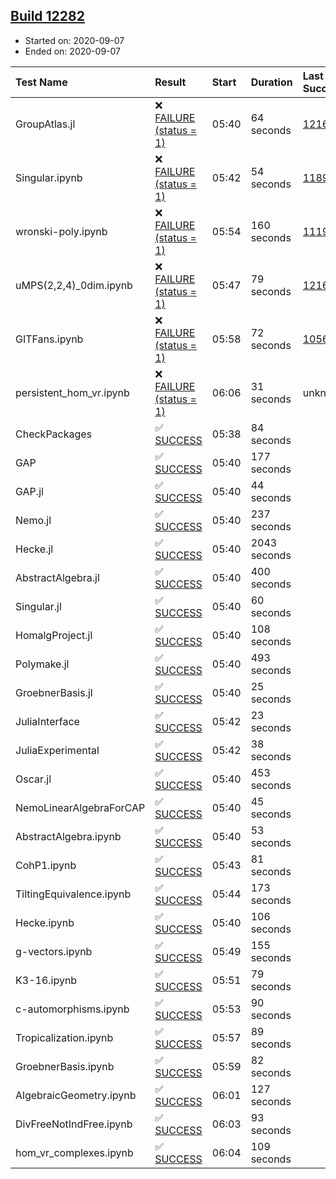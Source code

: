 ## [Build 12282](https://oscarci.mathematik.uni-kl.de/job/oscar/12282/)

* Started on: 2020-09-07
* Ended on: 2020-09-07

| Test Name    | Result | Start | Duration | Last Success | First Failure |
|:-------------|:-------|:------|:---------|:-------------|:--------------|
| GroupAtlas.jl | ❌ [FAILURE (status = 1)](https://oscarci.mathematik.uni-kl.de/job/oscar/12282/artifact/logs/build-12282/GroupAtlas.jl.log) | 05:40 | 64 seconds | [12167](https://oscarci.mathematik.uni-kl.de/job/oscar/12167/) | [12168](https://oscarci.mathematik.uni-kl.de/job/oscar/12168/) |
| Singular.ipynb | ❌ [FAILURE (status = 1)](https://oscarci.mathematik.uni-kl.de/job/oscar/12282/artifact/logs/build-12282/Singular.ipynb.log) | 05:42 | 54 seconds | [11893](https://oscarci.mathematik.uni-kl.de/job/oscar/11893/) | [11894](https://oscarci.mathematik.uni-kl.de/job/oscar/11894/) |
| wronski-poly.ipynb | ❌ [FAILURE (status = 1)](https://oscarci.mathematik.uni-kl.de/job/oscar/12282/artifact/logs/build-12282/wronski-poly.ipynb.log) | 05:54 | 160 seconds | [11192](https://oscarci.mathematik.uni-kl.de/job/oscar/11192/) | [11193](https://oscarci.mathematik.uni-kl.de/job/oscar/11193/) |
| uMPS(2,2,4)_0dim.ipynb | ❌ [FAILURE (status = 1)](https://oscarci.mathematik.uni-kl.de/job/oscar/12282/artifact/logs/build-12282/uMPS-2-2-4-_0dim.ipynb.log) | 05:47 | 79 seconds | [12167](https://oscarci.mathematik.uni-kl.de/job/oscar/12167/) | [12168](https://oscarci.mathematik.uni-kl.de/job/oscar/12168/) |
| GITFans.ipynb | ❌ [FAILURE (status = 1)](https://oscarci.mathematik.uni-kl.de/job/oscar/12282/artifact/logs/build-12282/GITFans.ipynb.log) | 05:58 | 72 seconds | [10566](https://oscarci.mathematik.uni-kl.de/job/oscar/10566/) | [10567](https://oscarci.mathematik.uni-kl.de/job/oscar/10567/) |
| persistent_hom_vr.ipynb | ❌ [FAILURE (status = 1)](https://oscarci.mathematik.uni-kl.de/job/oscar/12282/artifact/logs/build-12282/persistent_hom_vr.ipynb.log) | 06:06 | 31 seconds | unknown | unknown |
| CheckPackages | ✅ [SUCCESS](https://oscarci.mathematik.uni-kl.de/job/oscar/12282/artifact/logs/build-12282/CheckPackages.log) | 05:38 | 84 seconds |  |  |
| GAP | ✅ [SUCCESS](https://oscarci.mathematik.uni-kl.de/job/oscar/12282/artifact/logs/build-12282/GAP.log) | 05:40 | 177 seconds |  |  |
| GAP.jl | ✅ [SUCCESS](https://oscarci.mathematik.uni-kl.de/job/oscar/12282/artifact/logs/build-12282/GAP.jl.log) | 05:40 | 44 seconds |  |  |
| Nemo.jl | ✅ [SUCCESS](https://oscarci.mathematik.uni-kl.de/job/oscar/12282/artifact/logs/build-12282/Nemo.jl.log) | 05:40 | 237 seconds |  |  |
| Hecke.jl | ✅ [SUCCESS](https://oscarci.mathematik.uni-kl.de/job/oscar/12282/artifact/logs/build-12282/Hecke.jl.log) | 05:40 | 2043 seconds |  |  |
| AbstractAlgebra.jl | ✅ [SUCCESS](https://oscarci.mathematik.uni-kl.de/job/oscar/12282/artifact/logs/build-12282/AbstractAlgebra.jl.log) | 05:40 | 400 seconds |  |  |
| Singular.jl | ✅ [SUCCESS](https://oscarci.mathematik.uni-kl.de/job/oscar/12282/artifact/logs/build-12282/Singular.jl.log) | 05:40 | 60 seconds |  |  |
| HomalgProject.jl | ✅ [SUCCESS](https://oscarci.mathematik.uni-kl.de/job/oscar/12282/artifact/logs/build-12282/HomalgProject.jl.log) | 05:40 | 108 seconds |  |  |
| Polymake.jl | ✅ [SUCCESS](https://oscarci.mathematik.uni-kl.de/job/oscar/12282/artifact/logs/build-12282/Polymake.jl.log) | 05:40 | 493 seconds |  |  |
| GroebnerBasis.jl | ✅ [SUCCESS](https://oscarci.mathematik.uni-kl.de/job/oscar/12282/artifact/logs/build-12282/GroebnerBasis.jl.log) | 05:40 | 25 seconds |  |  |
| JuliaInterface | ✅ [SUCCESS](https://oscarci.mathematik.uni-kl.de/job/oscar/12282/artifact/logs/build-12282/JuliaInterface.log) | 05:42 | 23 seconds |  |  |
| JuliaExperimental | ✅ [SUCCESS](https://oscarci.mathematik.uni-kl.de/job/oscar/12282/artifact/logs/build-12282/JuliaExperimental.log) | 05:42 | 38 seconds |  |  |
| Oscar.jl | ✅ [SUCCESS](https://oscarci.mathematik.uni-kl.de/job/oscar/12282/artifact/logs/build-12282/Oscar.jl.log) | 05:40 | 453 seconds |  |  |
| NemoLinearAlgebraForCAP | ✅ [SUCCESS](https://oscarci.mathematik.uni-kl.de/job/oscar/12282/artifact/logs/build-12282/NemoLinearAlgebraForCAP.log) | 05:40 | 45 seconds |  |  |
| AbstractAlgebra.ipynb | ✅ [SUCCESS](https://oscarci.mathematik.uni-kl.de/job/oscar/12282/artifact/logs/build-12282/AbstractAlgebra.ipynb.log) | 05:40 | 53 seconds |  |  |
| CohP1.ipynb | ✅ [SUCCESS](https://oscarci.mathematik.uni-kl.de/job/oscar/12282/artifact/logs/build-12282/CohP1.ipynb.log) | 05:43 | 81 seconds |  |  |
| TiltingEquivalence.ipynb | ✅ [SUCCESS](https://oscarci.mathematik.uni-kl.de/job/oscar/12282/artifact/logs/build-12282/TiltingEquivalence.ipynb.log) | 05:44 | 173 seconds |  |  |
| Hecke.ipynb | ✅ [SUCCESS](https://oscarci.mathematik.uni-kl.de/job/oscar/12282/artifact/logs/build-12282/Hecke.ipynb.log) | 05:40 | 106 seconds |  |  |
| g-vectors.ipynb | ✅ [SUCCESS](https://oscarci.mathematik.uni-kl.de/job/oscar/12282/artifact/logs/build-12282/g-vectors.ipynb.log) | 05:49 | 155 seconds |  |  |
| K3-16.ipynb | ✅ [SUCCESS](https://oscarci.mathematik.uni-kl.de/job/oscar/12282/artifact/logs/build-12282/K3-16.ipynb.log) | 05:51 | 79 seconds |  |  |
| c-automorphisms.ipynb | ✅ [SUCCESS](https://oscarci.mathematik.uni-kl.de/job/oscar/12282/artifact/logs/build-12282/c-automorphisms.ipynb.log) | 05:53 | 90 seconds |  |  |
| Tropicalization.ipynb | ✅ [SUCCESS](https://oscarci.mathematik.uni-kl.de/job/oscar/12282/artifact/logs/build-12282/Tropicalization.ipynb.log) | 05:57 | 89 seconds |  |  |
| GroebnerBasis.ipynb | ✅ [SUCCESS](https://oscarci.mathematik.uni-kl.de/job/oscar/12282/artifact/logs/build-12282/GroebnerBasis.ipynb.log) | 05:59 | 82 seconds |  |  |
| AlgebraicGeometry.ipynb | ✅ [SUCCESS](https://oscarci.mathematik.uni-kl.de/job/oscar/12282/artifact/logs/build-12282/AlgebraicGeometry.ipynb.log) | 06:01 | 127 seconds |  |  |
| DivFreeNotIndFree.ipynb | ✅ [SUCCESS](https://oscarci.mathematik.uni-kl.de/job/oscar/12282/artifact/logs/build-12282/DivFreeNotIndFree.ipynb.log) | 06:03 | 93 seconds |  |  |
| hom_vr_complexes.ipynb | ✅ [SUCCESS](https://oscarci.mathematik.uni-kl.de/job/oscar/12282/artifact/logs/build-12282/hom_vr_complexes.ipynb.log) | 06:04 | 109 seconds |  |  |
